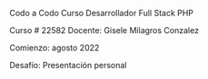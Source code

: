 Codo a Codo
Curso Desarrollador Full Stack PHP

Curso # 22582
Docente: Gisele Milagros Conzalez

Comienzo: agosto 2022

Desafío: Presentación personal
